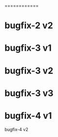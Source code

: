 ============

bugfix-2 v2
============
bugfix-3 v1
============
bugfix-3 v2
============
bugfix-3 v3
============
bugfix-4 v1
============
bugfix-4 v2
